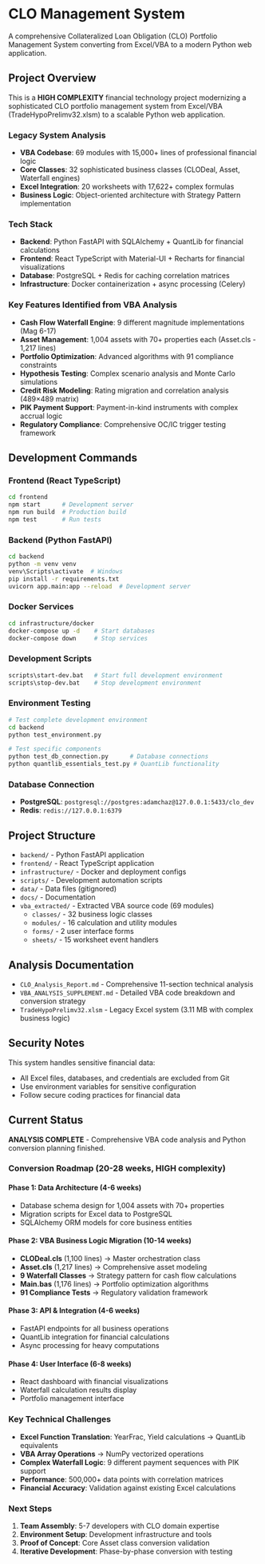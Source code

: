 # CLO Management System

A comprehensive Collateralized Loan Obligation (CLO) Portfolio Management System converting from Excel/VBA to a modern Python web application.

## Project Overview

This is a **HIGH COMPLEXITY** financial technology project modernizing a sophisticated CLO portfolio management system from Excel/VBA (TradeHypoPrelimv32.xlsm) to a scalable Python web application.

### Legacy System Analysis
- **VBA Codebase**: 69 modules with 15,000+ lines of professional financial logic
- **Core Classes**: 32 sophisticated business classes (CLODeal, Asset, Waterfall engines)
- **Excel Integration**: 20 worksheets with 17,622+ complex formulas
- **Business Logic**: Object-oriented architecture with Strategy Pattern implementation

### Tech Stack
- **Backend**: Python FastAPI with SQLAlchemy + QuantLib for financial calculations
- **Frontend**: React TypeScript with Material-UI + Recharts for financial visualizations
- **Database**: PostgreSQL + Redis for caching correlation matrices
- **Infrastructure**: Docker containerization + async processing (Celery)

### Key Features Identified from VBA Analysis
- **Cash Flow Waterfall Engine**: 9 different magnitude implementations (Mag 6-17)
- **Asset Management**: 1,004 assets with 70+ properties each (Asset.cls - 1,217 lines)
- **Portfolio Optimization**: Advanced algorithms with 91 compliance constraints
- **Hypothesis Testing**: Complex scenario analysis and Monte Carlo simulations
- **Credit Risk Modeling**: Rating migration and correlation analysis (489×489 matrix)
- **PIK Payment Support**: Payment-in-kind instruments with complex accrual logic
- **Regulatory Compliance**: Comprehensive OC/IC trigger testing framework

## Development Commands

### Frontend (React TypeScript)
```bash
cd frontend
npm start      # Development server
npm run build  # Production build
npm test       # Run tests
```

### Backend (Python FastAPI)
```bash
cd backend
python -m venv venv
venv\Scripts\activate  # Windows
pip install -r requirements.txt
uvicorn app.main:app --reload  # Development server
```

### Docker Services
```bash
cd infrastructure/docker
docker-compose up -d    # Start databases
docker-compose down     # Stop services
```

### Development Scripts
```bash
scripts\start-dev.bat   # Start full development environment
scripts\stop-dev.bat    # Stop development environment
```

### Environment Testing
```bash
# Test complete development environment
cd backend
python test_environment.py

# Test specific components  
python test_db_connection.py      # Database connections
python quantlib_essentials_test.py # QuantLib functionality
```

### Database Connection
- **PostgreSQL**: `postgresql://postgres:adamchaz@127.0.0.1:5433/clo_dev`
- **Redis**: `redis://127.0.0.1:6379`

## Project Structure

- `backend/` - Python FastAPI application
- `frontend/` - React TypeScript application  
- `infrastructure/` - Docker and deployment configs
- `scripts/` - Development automation scripts
- `data/` - Data files (gitignored)
- `docs/` - Documentation
- `vba_extracted/` - Extracted VBA source code (69 modules)
  - `classes/` - 32 business logic classes
  - `modules/` - 16 calculation and utility modules
  - `forms/` - 2 user interface forms
  - `sheets/` - 15 worksheet event handlers

## Analysis Documentation

- `CLO_Analysis_Report.md` - Comprehensive 11-section technical analysis
- `VBA_ANALYSIS_SUPPLEMENT.md` - Detailed VBA code breakdown and conversion strategy
- `TradeHypoPrelimv32.xlsm` - Legacy Excel system (3.11 MB with complex business logic)

## Security Notes

This system handles sensitive financial data:
- All Excel files, databases, and credentials are excluded from Git
- Use environment variables for sensitive configuration
- Follow secure coding practices for financial data

## Current Status

**ANALYSIS COMPLETE** - Comprehensive VBA code analysis and Python conversion planning finished.

### Conversion Roadmap (20-28 weeks, HIGH complexity)

#### **Phase 1: Data Architecture (4-6 weeks)**
- Database schema design for 1,004 assets with 70+ properties
- Migration scripts for Excel data to PostgreSQL
- SQLAlchemy ORM models for core business entities

#### **Phase 2: VBA Business Logic Migration (10-14 weeks)**
- **CLODeal.cls** (1,100 lines) → Master orchestration class
- **Asset.cls** (1,217 lines) → Comprehensive asset modeling  
- **9 Waterfall Classes** → Strategy pattern for cash flow calculations
- **Main.bas** (1,176 lines) → Portfolio optimization algorithms
- **91 Compliance Tests** → Regulatory validation framework

#### **Phase 3: API & Integration (4-6 weeks)**  
- FastAPI endpoints for all business operations
- QuantLib integration for financial calculations
- Async processing for heavy computations

#### **Phase 4: User Interface (6-8 weeks)**
- React dashboard with financial visualizations
- Waterfall calculation results display
- Portfolio management interface

### Key Technical Challenges
- **Excel Function Translation**: YearFrac, Yield calculations → QuantLib equivalents
- **VBA Array Operations** → NumPy vectorized operations  
- **Complex Waterfall Logic**: 9 different payment sequences with PIK support
- **Performance**: 500,000+ data points with correlation matrices
- **Financial Accuracy**: Validation against existing Excel calculations

### Next Steps
1. **Team Assembly**: 5-7 developers with CLO domain expertise
2. **Environment Setup**: Development infrastructure and tools
3. **Proof of Concept**: Core Asset class conversion validation
4. **Iterative Development**: Phase-by-phase conversion with testing